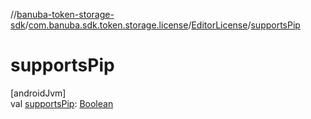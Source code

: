//[banuba-token-storage-sdk](../../../index.md)/[com.banuba.sdk.token.storage.license](../index.md)/[EditorLicense](index.md)/[supportsPip](supports-pip.md)

# supportsPip

[androidJvm]\
val [supportsPip](supports-pip.md): [Boolean](https://kotlinlang.org/api/latest/jvm/stdlib/kotlin/-boolean/index.html)
